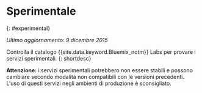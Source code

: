 

# Sperimentale
{: #experimental}

*Ultimo aggiornamento: 9 dicembre 2015*

Controlla il catalogo {{site.data.keyword.Bluemix_notm}} Labs per provare i servizi sperimentali.
{: shortdesc} 



**Attenzione:** i servizi sperimentali potrebbero non essere stabili e possono cambiare secondo modalità non compatibili con le versioni precedenti. L'uso di questi servizi negli ambienti di produzione è sconsigliato. 

